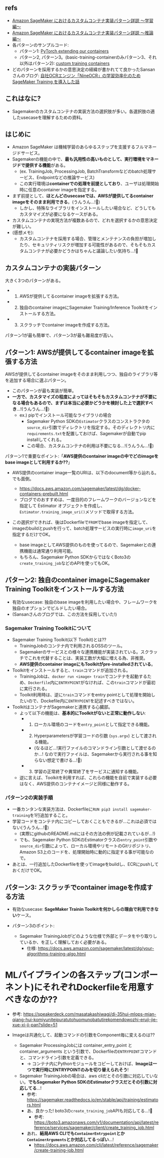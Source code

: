 ## refs

- [Amazon SageMaker におけるカスタムコンテナ実装パターン詳説 〜学習編〜](https://aws.amazon.com/jp/blogs/news/sagemaker-custom-containers-pattern-training/)
- [Amazon SageMaker におけるカスタムコンテナ実装パターン詳説 〜推論編〜](https://aws.amazon.com/jp/blogs/news/sagemaker-custom-containers-pattern-inference/)
- 各パターンのサンプルコード:
  - パターン1: [PyTorch extending our containers](https://github.com/aws/amazon-sagemaker-examples/tree/main/advanced_functionality/pytorch_extending_our_containers)
  - パターン2, パターン3。(basic-training-containerのみパターン3、それ以外はパターン2): [custom training containers](https://github.com/aws/amazon-sagemaker-examples/tree/main/advanced_functionality/custom-training-containers)
- どのパターンを採用するかの意思決定の経緯が書かれてて良かったSansanさんのブログ: [自社OCRエンジン「NineOCR」の学習効率化のため SageMaker Training を導入した話](https://buildersbox.corp-sansan.com/entry/2023/03/06/110000)

## これはなに?

- Sagemakerのカスタムコンテナの実装方法の選択肢が多い。各選択肢の適したusecaseを理解するための資料。

## はじめに

- Amazon SageMaker は機械学習のあらゆるステップを支援するフルマネージドサービス。
- Sagemakerの機能の中で、**最も汎用性の高いものとして、実行環境をマネージドで提供する機能**がある。
  - (ex. TrainingJob, ProcessingJob, BatchTransformなどのbatch処理サービス、Endpointなどの推論サービス)
  - この実行環境は**containerでの処理を前提としており**、ユーザは処理開始時に任意のcontainer imageを指定する。
- まず前提として、**ほとんどのusecaseでは、AWSが提供してるcontainer imageをそのまま利用できる**。(うんうん...!:thinking:)
  - しかし、特殊なライブラリをインストールしたい場合など、どうしてもカスタマイズが必要になるケースがある。
- カスタムコンテナの実現方法が複数あるので、どれを選択するかの意思決定が難しい。
- (感想メモ):
  - カスタムコンテナを採用する場合、管理とメンテナンスの負担が増加したり、セキュリティリスクが増加する可能性があるので、そもそもカスタムコンテナが必要かどうかはちゃんと議論したい気持ち...!:thinking:

## カスタムコンテナの実装パターン

大きく3つのパターンがある。

- 1. AWSが提供してるcontainer imageを拡張する方法。
- 2. 独自のcontainer imageにSagemaker Training/Inference Toolkitをインストールする方法。
- 3. スクラッチでcontainer imageを作成する方法。

パターン1が最も簡単で、パターン3が最も難易度が高い。

## パターン1: AWSが提供してるcontainer imageを拡張する方法

AWSが提供してるcontainer imageをそのまま利用しつつ、独自のライブラリ等を追加する場合に選ぶパターン。

- このパターンが最も実装が簡単。
- **一方で、カスタマイズの程度によってはそもそもカスタムコンテナが不要になる場合もあるので、まずは本当に必要かどうかを検討した上で選択すべき**...!(うんうん...!:thinking:)
  - ex.) pipでインストール可能なライブラリの場合
    - Sagemaker Python SDKの`Estimator`クラスのコンストラクタの`source_dir`引数でディレクトリを指定する。そのディレクトリ内に`requirements.txt`を配置しておけば、Sagemakerが自動でpip installしてくれる。
    - この場合、カスタムコンテナの利用は不要になる...!(うんうん...!:thinking:)

パターン1で重要なポイント:「**AWS提供のcontainer imageの中でどのimageをbase imageとして利用するか??**」

- AWS提供のcontainer image一覧のURIは、以下のdocument等から辿れる。でも面倒。

  - <https://docs.aws.amazon.com/sagemaker/latest/dg/docker-containers-prebuilt.html>
  - ブログでのおすすめは、一度目的のフレームワークのバージョンなどを指定して Estimator オブジェクトを作成し、`Estimator.training_image_uri()`メソッドで取得する方法。

- この選択ができれば、後はDockerfileで`FROM`でbase imageを指定して、imageのbuildとpushを行って、batch処理サービスの実行時に`image_uri`を指定するだけでOK。
  - base imageとしてAWS提供のものを使ってるので、Sagemakerとの連携機能は通常通り利用可能。
  - もちろん、Sagemaker Python SDKからではなくBoto3の`create_training_job`などのAPIを使ってもOK。

## パターン2: 独自のcontainer imageにSagemaker Training Toolkitをインストールする方法

- 有効なusecase: 独自のbase imageを利用したい場合や、フレームワークを独自のオプションでビルドしたい場合。
- (Sansanさんのブログでは、この方法を採用していた!)

### Sagemaker Training Toolkitについて

- Sagemaker Training Toolkit(以下 Toolkit)とは??
  - TrainingJobのコンテナ内で利用されるOSSのツール。
  - Sagemakerのサービスとの様々な連携機能が実装されている。スクラッチでこれを代替することは、実装工数が大幅に増える為、非推奨。
  - **AWS提供のcontainer imageにもToolkitがpre-installedされている**。
- Toolkitをインストールすると、`train`コマンドが追加される。
  - TrainingJobは、`docker run <image> train`でコンテナを起動するため、`Dockerfile`内に`ENTRYPOINT`がなければ、この`train`コマンドが最初に実行される。
  - Toolkit利用時は、逆に`train`コマンドをentry pointとして処理を開始したいので、Dockefile内に`ENTRYPOINT`を記述すべきではない。
- ToolkitはコンテナがSagemakerと連携する心臓部。
  - よって以下の機能は、**基本的にToolkitがないと正常に動作しない**:
    - 1. ローカル環境のコードを`entry_point`として指定できる機能。
    - 2. Hyperparametersが学習コードの引数 (`sys.argv`) として渡される機能。
      - (なるほど...!実行ファイルのコマンドライン引数として渡せるのか...! なので実行ファイルは、Sagemakerから実行される事を知らない想定で書ける...!:thinking:)
    - 3. 学習の正常終了や異常終了をサービスに通知する機能。
  - 逆に言えば、Toolkitを利用すれば、これらの機能を自前で実装する必要はなく、AWS提供のコンテナイメージと同様に動作する。

### パターン2の実装手順

- 一番カンタンな実装方法は、Dockerfileに`RUN pip3 install sagemaker-training`を1行追加すること。
- 学習コードをコンテナ内にコピーしておくこともできるが...これは必須ではない(うんうん...!:thinking:)
  - (実際にgithubのREADME.mdにはその方法の例が記載されているが...!)
  - でも、Sagemaker Python SDKのEstimatorクラスの`entry_point`引数や`source_dir`引数によって、ローカル環境やリモートのGitリポジトリ、Amazon S3上のコードを、処理開始時に動的に指定する事が可能なので。
- あとは、一行追加したDockerfileを使ってimageをbuildし、ECRにpushしておくだけでOK。

## パターン3: スクラッチでcontainer imageを作成する方法

- 有効なusecase: **SageMaker Trainin Toolkitを何かしらの理由で利用できない**ケース。

- パターン3のポイント:
  - Sagemaker TrainingJobがどのような仕様で外部とデータをやり取りしているか、を正しく理解しておく必要がある。
    - 仕様: <https://docs.aws.amazon.com/sagemaker/latest/dg/your-algorithms-training-algo.html>

# MLパイプラインの各ステップ(コンポーネント)にそれぞれDockerfileを用意すべきなのか??

- 参考: <https://speakerdeck.com/masatakashiwagi/di-35hui-mlops-mian-qiang-hui-komiyuniteipuratutohuomunobatutirekomendowozhi-eruji-jie-xue-xi-ji-pan?slide=51>

- Imageは共通化して、起動コマンドの引数をComponent毎に変えるのは??
  - Sagemaker ProcessingJobには container_entry_point と container_arguments という引数で、Dockerfileの`ENTRYPOINT`コマンドと、コマンドライン引数を定義できる。
    - -> コンテナ内にPythonモジュールをコピーしておけば、**Imageは一つで実行時にENTRYPOINTのみを切り替えられそう**!
  - Sagemaker TrainingJobの場合は、aws cliだとその引数に対応していない。**でもSagemaker Python SDKのEstimatorクラスだとその引数に対応してる**...!
    - 参考: <https://sagemaker.readthedocs.io/en/stable/api/training/estimators.html>
    - あ、良かった! boto3の`create_training_job`APIも対応してる...!:thinking:
      - 参考: <https://boto3.amazonaws.com/v1/documentation/api/latest/reference/services/sagemaker/client/create_training_job.html>
    - あれ、**結局AWS CLIでも`ContainerEntrypoint`とか`ContainerArguments`とか対応してるっぽい**...!
      - <https://docs.aws.amazon.com/cli/latest/reference/sagemaker/create-training-job.html>
